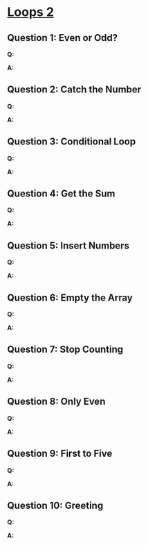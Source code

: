 # [Loops 2](https://launchschool.com/exercise_sets/7d22644c)

## Question 1: Even or Odd?

**Q:**

**A:**


## Question 2: Catch the Number

**Q:**

**A:**


## Question 3: Conditional Loop

**Q:**

**A:**


## Question 4: Get the Sum

**Q:**

**A:**


## Question 5: Insert Numbers

**Q:**

**A:**


## Question 6: Empty the Array

**Q:**

**A:**

## Question 7: Stop Counting

**Q:**

**A:**


## Question 8: Only Even

**Q:**

**A:**

## Question 9: First to Five

**Q:**

**A:**


## Question 10: Greeting

**Q:**

**A:**
